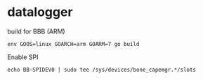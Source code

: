 # datalogger

build for BBB (ARM)

    env GOOS=linux GOARCH=arm GOARM=7 go build

Enable SPI

    echo BB-SPIDEV0 | sudo tee /sys/devices/bone_capemgr.*/slots